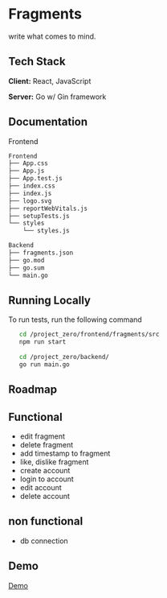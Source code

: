 
# Fragments

write what comes to mind.




## Tech Stack

**Client:** React, JavaScript 

**Server:** Go w/ Gin framework



## Documentation

Frontend
```bash
Frontend
├── App.css
├── App.js
├── App.test.js
├── index.css
├── index.js
├── logo.svg
├── reportWebVitals.js
├── setupTests.js
└── styles
    └── styles.js

Backend
├── fragments.json
├── go.mod
├── go.sum
└── main.go

```
## Running Locally

To run tests, run the following command

```bash
   cd /project_zero/frontend/fragments/src
   npm run start
   
   cd /project_zero/backend/
   go run main.go

```


## Roadmap

## Functional

- edit fragment
- delete fragment
- add timestamp to fragment
- like, dislike fragment
- create account
- login to account
- edit account
- delete account

## non functional
- db connection





## Demo

[Demo](https://github.com/roinzunza/project_zero/assets/19737771/0dd97e19-72ca-4681-9f21-4ee27d3af85e)

